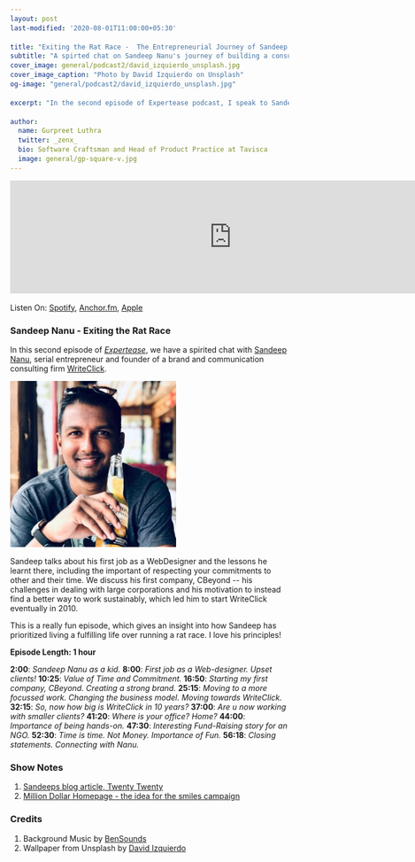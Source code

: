 ```yaml
---
layout: post
last-modified: '2020-08-01T11:00:00+05:30'

title: "Exiting the Rat Race -  The Entrepreneurial Journey of Sandeep Nanu (Expertease Podcast #2)"
subtitle: "A spirted chat on Sandeep Nanu's journey of building a consulting firm while balancing work and personal life, having fun all the way."
cover_image: general/podcast2/david_izquierdo_unsplash.jpg
cover_image_caption: "Photo by David Izquierdo on Unsplash"
og-image: "general/podcast2/david_izquierdo_unsplash.jpg"

excerpt: "In the second episode of Expertease podcast, I speak to Sandeep Nanu - a serial entrepreneur, about his principles of building a successful and sustainable consulting firm."

author:
  name: Gurpreet Luthra
  twitter: _zenx_
  bio: Software Craftsman and Head of Product Practice at Tavisca
  image: general/gp-square-v.jpg
---
```


<iframe src="https://anchor.fm/expertease/embed/episodes/Episode-2---Exiting-the-Rat-Race---The-Entrepreneurial-Journey-of-Sandeep-Nanu-ehha23/a-a2rcgob" height="204px" width="800px" frameborder="0" scrolling="no"></iframe>

Listen On: [Spotify](https://open.spotify.com/episode/1FoVRmsLITegc3iCiGL7ex), [Anchor.fm](https://anchor.fm/expertease), [Apple](https://podcasts.apple.com/in/podcast/expertease/id1524690855)

### Sandeep Nanu - Exiting the Rat Race
In this second episode of [_Expertease_](https://anchor.fm/expertease), we have a spirited chat with [Sandeep Nanu](https://www.linkedin.com/in/sandeepnanu/?originalSubdomain=in), serial entrepreneur and founder of a brand and communication consulting firm [WriteClick](https://writeclick.in/). 

<img src="/images/general/podcast2/Sandeep_Nanu1.jpg" alt="Sandeep Nanu" style="width: 300px;"/>

Sandeep talks about his first job as a WebDesigner and the lessons he learnt there, including the important of respecting your commitments to other and their time. We discuss his first company, CBeyond -- his challenges in dealing with large corporations and his motivation to instead find a better way to work sustainably, which led him to start WriteClick eventually in 2010.

This is a really fun episode, which gives an insight into how Sandeep has prioritized living a fulfilling life over running a rat race. I love his principles! 

**Episode Length: 1 hour**

**2:00**: _Sandeep Nanu as a kid._
**8:00**: _First job as a Web-designer. Upset clients!_
**10:25**: _Value of Time and Commitment._
**16:50**: _Starting my first company, CBeyond. Creating a strong brand._
**25:15**: _Moving to a more focussed work. Changing the business model. Moving towards WriteClick._
**32:15**: _So, now how big is WriteClick in 10 years?_
**37:00**: _Are u now working with smaller clients?_ 
**41:20**:  _Where is your office? Home?_
**44:00**: _Importance of being hands-on._
**47:30**: _Interesting Fund-Raising story for an NGO._
**52:30**: _Time is time. Not Money. Importance of Fun._
**56:18**: _Closing statements. Connecting with Nanu._



### Show Notes

1. [Sandeeps blog article, Twenty Twenty](https://www.linkedin.com/pulse/20-twenty-sandeep-nanu/?articleId=6682153555891142656)
2. [Million Dollar Homepage - the idea for the smiles campaign](https://lil.law.harvard.edu/blog/2017/07/21/a-million-squandered-the-million-dollar-homepage-as-a-decaying-digital-artifact/)

### Credits

1. Background Music by [BenSounds](https://www.bensound.com/royalty-free-music)
2. Wallpaper from Unsplash by [David Izquierdo](https://unsplash.com/photos/OcqUd71FgkM) 

